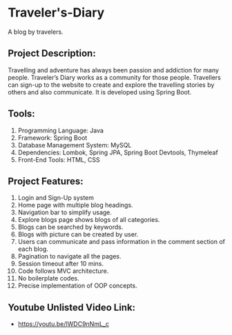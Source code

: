 # Traveler's-Diary
A blog by travelers. 

## Project Description:
Travelling and adventure has always been passion and addiction for many people. Traveler’s Diary works as a community for those people. Travellers can sign-up to the website to create and explore the travelling stories by others and also communicate. It is developed using Spring Boot.

## Tools:
1. Programming Language: Java
2. Framework: Spring Boot
3. Database Management System: MySQL
4. Dependencies: Lombok, Spring JPA, Spring Boot Devtools, Thymeleaf
5. Front-End Tools: HTML, CSS

## Project Features:
1.	Login and Sign-Up system
2.	Home page with multiple blog headings.
3.	Navigation bar to simplify usage.
4.	Explore blogs page shows blogs of all categories.
5.	Blogs can be searched by keywords.
6.	Blogs with picture can be created by user.
7.	Users can communicate and pass information in the comment section of each blog.
8.	Pagination to navigate all the pages.
9.	Session timeout after 10 mins.
10.	Code follows MVC architecture.
11.	No boilerplate codes.
12.	Precise implementation of OOP concepts.

## Youtube Unlisted Video Link:
* https://youtu.be/IWDC9nNmL_c
